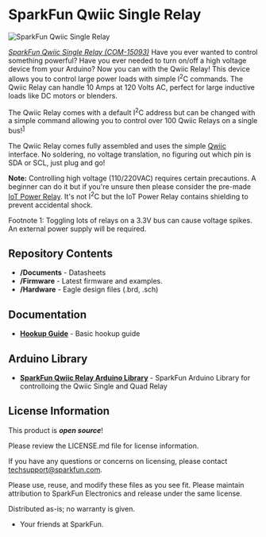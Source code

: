 SparkFun Qwiic Single Relay
========================================

![SparkFun Qwiic Single Relay](https://cdn.sparkfun.com/assets/parts/1/3/4/5/1/15093-SparkFun_Qwiic_Single_Relay-01.jpg)

[*SparkFun Qwiic Single Relay (COM-15093)*](https://www.sparkfun.com/products/15093)
Have you ever wanted to control something powerful? Have you ever needed to turn on/off a high voltage device from your Arduino? Now you can with the Qwiic Relay! This device allows you to control large power loads with simple I<sup>2</sup>C commands. The Qwiic Relay can handle 10 Amps at 120 Volts AC, perfect for large inductive loads like DC motors or blenders.

The Qwiic Relay comes with a default I<sup>2</sup>C address but can be changed with a simple command allowing you to control over 100 Qwiic Relays on a single bus!<sup>[1](#powerWarning)</sup>

The Qwiic Relay comes fully assembled and uses the simple [Qwiic](https://www.sparkfun.com/qwiic) interface. No soldering, no voltage translation, no figuring out which pin is SDA or SCL, just plug and go!

<div class="alert alert-warning"><b>Note:</b> Controlling high voltage (110/220VAC) requires certain precautions. A beginner can do it but if you're unsure then please consider the pre-made <a href="https://www.sparkfun.com/products/14236">IoT Power Relay</a>. It's not I<sup>2</sup>C but the IoT Power Relay contains shielding to prevent accidental shock.</div>

<a name="powerWarning"></a>Footnote 1: Toggling lots of relays on a 3.3V bus can cause voltage spikes. An external power supply will be required.

Repository Contents
-------------------

* **/Documents** - Datasheets
* **/Firmware** - Latest firmware and examples. 
* **/Hardware** - Eagle design files (.brd, .sch)

Documentation
--------------
* **[Hookup Guide](https://learn.sparkfun.com/tutorials/qwiic-single-relay-hookup-guide)** - Basic hookup guide

Arduino Library
--------------
* **[SparkFun Qwiic Relay Arduino Library](https://github.com/sparkfun/SparkFun_Qwiic_Relay_Arduino_Library)** - SparkFun Arduino Library for controlloing the Qwiic Single and Quad Relay

License Information
-------------------

This product is _**open source**_! 

Please review the LICENSE.md file for license information. 

If you have any questions or concerns on licensing, please contact techsupport@sparkfun.com.

Please use, reuse, and modify these files as you see fit. Please maintain attribution to SparkFun Electronics and release under the same license.

Distributed as-is; no warranty is given.

- Your friends at SparkFun.
